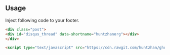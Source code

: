## Usage

Inject following code to your footer.

```html
<div class="post">
<div id="disqus_thread" data-shortname="huntzhanorg"></div>
</div>

<script type="text/javascript" src="https://cdn.rawgit.com/huntzhan/ghost-code-injection-collections/ea5e8fb95881d9a9833e936417639bdaddcbeffa/disqus/disqus.js" async></script>
```

